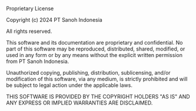 Proprietary License

Copyright (c) 2024 PT Sanoh Indonesia

All rights reserved.

This software and its documentation are proprietary and confidential. No part of this software may be reproduced, distributed, shared, modified, or used in any form or by any means without the explicit written permission from PT Sanoh Indonesia.

Unauthorized copying, publishing, distribution, sublicensing, and/or modification of this software, via any medium, is strictly prohibited and will be subject to legal action under the applicable laws.

THIS SOFTWARE IS PROVIDED BY THE COPYRIGHT HOLDERS "AS IS" AND ANY EXPRESS OR IMPLIED WARRANTIES ARE DISCLAIMED.